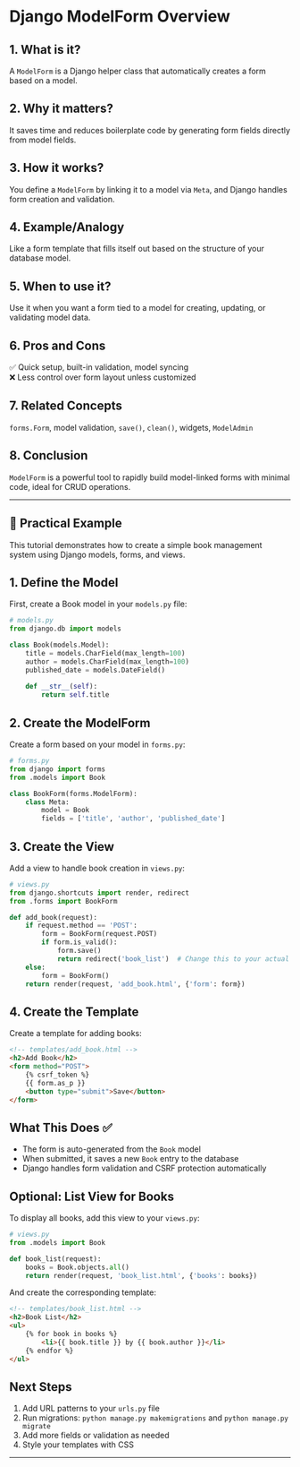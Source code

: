 # Django ModelForm Overview

## 1. What is it?
A `ModelForm` is a Django helper class that automatically creates a form based on a model.

## 2. Why it matters?
It saves time and reduces boilerplate code by generating form fields directly from model fields.

## 3. How it works?
You define a `ModelForm` by linking it to a model via `Meta`, and Django handles form creation and validation.

## 4. Example/Analogy
Like a form template that fills itself out based on the structure of your database model.

## 5. When to use it?
Use it when you want a form tied to a model for creating, updating, or validating model data.

## 6. Pros and Cons
✅ Quick setup, built-in validation, model syncing  
❌ Less control over form layout unless customized

## 7. Related Concepts
`forms.Form`, model validation, `save()`, `clean()`, widgets, `ModelAdmin`

## 8. Conclusion
`ModelForm` is a powerful tool to rapidly build model-linked forms with minimal code, ideal for CRUD operations.

---

## 🔹 Practical Example

This tutorial demonstrates how to create a simple book management system using Django models, forms, and views.

## 1. Define the Model

First, create a Book model in your `models.py` file:

```python
# models.py
from django.db import models

class Book(models.Model):
    title = models.CharField(max_length=100)
    author = models.CharField(max_length=100)
    published_date = models.DateField()
    
    def __str__(self):
        return self.title
```

## 2. Create the ModelForm

Create a form based on your model in `forms.py`:

```python
# forms.py
from django import forms
from .models import Book

class BookForm(forms.ModelForm):
    class Meta:
        model = Book
        fields = ['title', 'author', 'published_date']
```

## 3. Create the View

Add a view to handle book creation in `views.py`:

```python
# views.py
from django.shortcuts import render, redirect
from .forms import BookForm

def add_book(request):
    if request.method == 'POST':
        form = BookForm(request.POST)
        if form.is_valid():
            form.save()
            return redirect('book_list')  # Change this to your actual redirect
    else:
        form = BookForm()
    return render(request, 'add_book.html', {'form': form})
```

## 4. Create the Template

Create a template for adding books:

```html
<!-- templates/add_book.html -->
<h2>Add Book</h2>
<form method="POST">
    {% csrf_token %}
    {{ form.as_p }}
    <button type="submit">Save</button>
</form>
```

## What This Does ✅

- The form is auto-generated from the `Book` model
- When submitted, it saves a new `Book` entry to the database
- Django handles form validation and CSRF protection automatically

## Optional: List View for Books

To display all books, add this view to your `views.py`:

```python
# views.py
from .models import Book

def book_list(request):
    books = Book.objects.all()
    return render(request, 'book_list.html', {'books': books})
```

And create the corresponding template:

```html
<!-- templates/book_list.html -->
<h2>Book List</h2>
<ul>
    {% for book in books %}
        <li>{{ book.title }} by {{ book.author }}</li>
    {% endfor %}
</ul>
```

## Next Steps

1. Add URL patterns to your `urls.py` file
2. Run migrations: `python manage.py makemigrations` and `python manage.py migrate`
3. Add more fields or validation as needed
4. Style your templates with CSS

---
